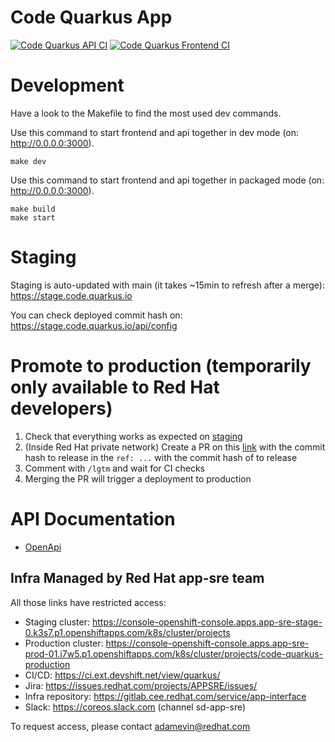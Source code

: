 # Code Quarkus App

 [![Code Quarkus API CI](https://github.com/quarkusio/code.quarkus.io/actions/workflows/code-quarkus-api-actions.yml/badge.svg)](https://github.com/quarkusio/code.quarkus.io/actions/workflows/code-quarkus-api-actions.yml) [![Code Quarkus Frontend CI](https://github.com/quarkusio/code.quarkus.io/actions/workflows/code-quarkus-frontend-actions.yml/badge.svg)](https://github.com/quarkusio/code.quarkus.io/actions/workflows/code-quarkus-frontend-actions.yml)

# Development

Have a look to the Makefile to find the most used dev commands.

Use this command to start frontend and api together in dev mode (on: http://0.0.0.0:3000).
```
make dev
```

Use this command to start frontend and api together in packaged mode (on: http://0.0.0.0:3000).
```
make build
make start
```

# Staging

Staging is auto-updated with main (it takes ~15min to refresh after a merge): https://stage.code.quarkus.io

You can check deployed commit hash on: https://stage.code.quarkus.io/api/config

# Promote to production (temporarily only available to Red Hat developers)

1. Check that everything works as expected on [staging](#staging)
2. (Inside Red Hat private network) Create a PR on this [link](https://gitlab.cee.redhat.com/service/app-interface/-/edit/master/data/services/quarkus/cicd/ci-ext/saas.yaml) with the commit hash to release in the `ref: ...` with the commit hash of to release
3. Comment with `/lgtm` and wait for CI checks
4. Merging the PR will trigger a deployment to production

# API Documentation

- [OpenApi](https://code.quarkus.io/q/swagger-ui)

## Infra Managed by Red Hat app-sre team 

All those links have restricted access:

- Staging cluster: https://console-openshift-console.apps.app-sre-stage-0.k3s7.p1.openshiftapps.com/k8s/cluster/projects
- Production cluster: https://console-openshift-console.apps.app-sre-prod-01.i7w5.p1.openshiftapps.com/k8s/cluster/projects/code-quarkus-production
- CI/CD: https://ci.ext.devshift.net/view/quarkus/
- Jira: https://issues.redhat.com/projects/APPSRE/issues/
- Infra repository: https://gitlab.cee.redhat.com/service/app-interface
- Slack: https://coreos.slack.com (channel sd-app-sre)

To request access, please contact adamevin@redhat.com
